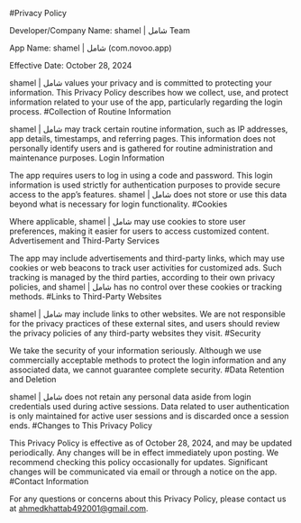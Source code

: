 #Privacy Policy

Developer/Company Name:
shamel | شامل Team

App Name:
shamel | شامل (com.novoo.app)

Effective Date:
October 28, 2024

shamel | شامل values your privacy and is committed to protecting your information. This Privacy Policy describes how we collect, use, and protect information related to your use of the app, particularly regarding the login process.
#Collection of Routine Information

shamel | شامل may track certain routine information, such as IP addresses, app details, timestamps, and referring pages. This information does not personally identify users and is gathered for routine administration and maintenance purposes.
Login Information

The app requires users to log in using a code and password. This login information is used strictly for authentication purposes to provide secure access to the app’s features. shamel | شامل does not store or use this data beyond what is necessary for login functionality.
#Cookies

Where applicable, shamel | شامل may use cookies to store user preferences, making it easier for users to access customized content.
Advertisement and Third-Party Services

The app may include advertisements and third-party links, which may use cookies or web beacons to track user activities for customized ads. Such tracking is managed by the third parties, according to their own privacy policies, and shamel | شامل has no control over these cookies or tracking methods.
#Links to Third-Party Websites

shamel | شامل may include links to other websites. We are not responsible for the privacy practices of these external sites, and users should review the privacy policies of any third-party websites they visit.
#Security

We take the security of your information seriously. Although we use commercially acceptable methods to protect the login information and any associated data, we cannot guarantee complete security.
#Data Retention and Deletion

shamel | شامل does not retain any personal data aside from login credentials used during active sessions. Data related to user authentication is only maintained for active user sessions and is discarded once a session ends.
#Changes to This Privacy Policy

This Privacy Policy is effective as of October 28, 2024, and may be updated periodically. Any changes will be in effect immediately upon posting. We recommend checking this policy occasionally for updates. Significant changes will be communicated via email or through a notice on the app.
#Contact Information

For any questions or concerns about this Privacy Policy, please contact us at ahmedkhattab492001@gmail.com.

